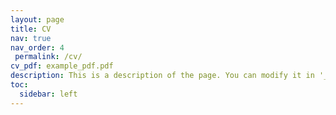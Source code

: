 ```yaml
---
layout: page
title: CV
nav: true
nav_order: 4
 permalink: /cv/ 
cv_pdf: example_pdf.pdf
description: This is a description of the page. You can modify it in '_pages/cv.md'. You can also change or remove the top pdf download button.
toc:
  sidebar: left
---
```

